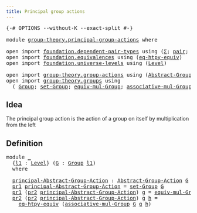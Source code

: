 ```yaml
---
title: Principal group actions
---
```


<pre class="Agda"><a id="49" class="Symbol">{-#</a> <a id="53" class="Keyword">OPTIONS</a> <a id="61" class="Pragma">--without-K</a> <a id="73" class="Pragma">--exact-split</a> <a id="87" class="Symbol">#-}</a>

<a id="92" class="Keyword">module</a> <a id="99" href="group-theory.principal-group-actions.html" class="Module">group-theory.principal-group-actions</a> <a id="136" class="Keyword">where</a>

<a id="143" class="Keyword">open</a> <a id="148" class="Keyword">import</a> <a id="155" href="foundation.dependent-pair-types.html" class="Module">foundation.dependent-pair-types</a> <a id="187" class="Keyword">using</a> <a id="193" class="Symbol">(</a><a id="194" href="foundation-core.dependent-pair-types.html#515" class="Record">Σ</a><a id="195" class="Symbol">;</a> <a id="197" href="foundation-core.dependent-pair-types.html#588" class="InductiveConstructor">pair</a><a id="201" class="Symbol">;</a> <a id="203" href="foundation-core.dependent-pair-types.html#605" class="Field">pr1</a><a id="206" class="Symbol">;</a> <a id="208" href="foundation-core.dependent-pair-types.html#617" class="Field">pr2</a><a id="211" class="Symbol">)</a>
<a id="213" class="Keyword">open</a> <a id="218" class="Keyword">import</a> <a id="225" href="foundation.equivalences.html" class="Module">foundation.equivalences</a> <a id="249" class="Keyword">using</a> <a id="255" class="Symbol">(</a><a id="256" href="foundation.equivalences.html#13529" class="Function">eq-htpy-equiv</a><a id="269" class="Symbol">)</a>
<a id="271" class="Keyword">open</a> <a id="276" class="Keyword">import</a> <a id="283" href="foundation.universe-levels.html" class="Module">foundation.universe-levels</a> <a id="310" class="Keyword">using</a> <a id="316" class="Symbol">(</a><a id="317" href="Agda.Primitive.html#597" class="Postulate">Level</a><a id="322" class="Symbol">)</a>

<a id="325" class="Keyword">open</a> <a id="330" class="Keyword">import</a> <a id="337" href="group-theory.group-actions.html" class="Module">group-theory.group-actions</a> <a id="364" class="Keyword">using</a> <a id="370" class="Symbol">(</a><a id="371" href="group-theory.group-actions.html#1205" class="Function">Abstract-Group-Action</a><a id="392" class="Symbol">)</a>
<a id="394" class="Keyword">open</a> <a id="399" class="Keyword">import</a> <a id="406" href="group-theory.groups.html" class="Module">group-theory.groups</a> <a id="426" class="Keyword">using</a>
  <a id="434" class="Symbol">(</a> <a id="436" href="group-theory.groups.html#2481" class="Function">Group</a><a id="441" class="Symbol">;</a> <a id="443" href="group-theory.groups.html#2664" class="Function">set-Group</a><a id="452" class="Symbol">;</a> <a id="454" href="group-theory.groups.html#5609" class="Function">equiv-mul-Group</a><a id="469" class="Symbol">;</a> <a id="471" href="group-theory.groups.html#3318" class="Function">associative-mul-Group</a><a id="492" class="Symbol">)</a>
</pre>
## Idea

The principal group action is the action of a group on itself by multiplication from the left

## Definition

<pre class="Agda"><a id="626" class="Keyword">module</a> <a id="633" href="group-theory.principal-group-actions.html#633" class="Module">_</a>
  <a id="637" class="Symbol">{</a><a id="638" href="group-theory.principal-group-actions.html#638" class="Bound">l1</a> <a id="641" class="Symbol">:</a> <a id="643" href="Agda.Primitive.html#597" class="Postulate">Level</a><a id="648" class="Symbol">}</a> <a id="650" class="Symbol">(</a><a id="651" href="group-theory.principal-group-actions.html#651" class="Bound">G</a> <a id="653" class="Symbol">:</a> <a id="655" href="group-theory.groups.html#2481" class="Function">Group</a> <a id="661" href="group-theory.principal-group-actions.html#638" class="Bound">l1</a><a id="663" class="Symbol">)</a>
  <a id="667" class="Keyword">where</a>
  
  <a id="678" href="group-theory.principal-group-actions.html#678" class="Function">principal-Abstract-Group-Action</a> <a id="710" class="Symbol">:</a> <a id="712" href="group-theory.group-actions.html#1205" class="Function">Abstract-Group-Action</a> <a id="734" href="group-theory.principal-group-actions.html#651" class="Bound">G</a> <a id="736" href="group-theory.principal-group-actions.html#638" class="Bound">l1</a>
  <a id="741" href="foundation-core.dependent-pair-types.html#605" class="Field">pr1</a> <a id="745" href="group-theory.principal-group-actions.html#678" class="Function">principal-Abstract-Group-Action</a> <a id="777" class="Symbol">=</a> <a id="779" href="group-theory.groups.html#2664" class="Function">set-Group</a> <a id="789" href="group-theory.principal-group-actions.html#651" class="Bound">G</a>
  <a id="793" href="foundation-core.dependent-pair-types.html#605" class="Field">pr1</a> <a id="797" class="Symbol">(</a><a id="798" href="foundation-core.dependent-pair-types.html#617" class="Field">pr2</a> <a id="802" href="group-theory.principal-group-actions.html#678" class="Function">principal-Abstract-Group-Action</a><a id="833" class="Symbol">)</a> <a id="835" href="group-theory.principal-group-actions.html#835" class="Bound">g</a> <a id="837" class="Symbol">=</a> <a id="839" href="group-theory.groups.html#5609" class="Function">equiv-mul-Group</a> <a id="855" href="group-theory.principal-group-actions.html#651" class="Bound">G</a> <a id="857" href="group-theory.principal-group-actions.html#835" class="Bound">g</a>
  <a id="861" href="foundation-core.dependent-pair-types.html#617" class="Field">pr2</a> <a id="865" class="Symbol">(</a><a id="866" href="foundation-core.dependent-pair-types.html#617" class="Field">pr2</a> <a id="870" href="group-theory.principal-group-actions.html#678" class="Function">principal-Abstract-Group-Action</a><a id="901" class="Symbol">)</a> <a id="903" href="group-theory.principal-group-actions.html#903" class="Bound">g</a> <a id="905" href="group-theory.principal-group-actions.html#905" class="Bound">h</a> <a id="907" class="Symbol">=</a>
    <a id="913" href="foundation.equivalences.html#13529" class="Function">eq-htpy-equiv</a> <a id="927" class="Symbol">(</a><a id="928" href="group-theory.groups.html#3318" class="Function">associative-mul-Group</a> <a id="950" href="group-theory.principal-group-actions.html#651" class="Bound">G</a> <a id="952" href="group-theory.principal-group-actions.html#903" class="Bound">g</a> <a id="954" href="group-theory.principal-group-actions.html#905" class="Bound">h</a><a id="955" class="Symbol">)</a>
</pre>